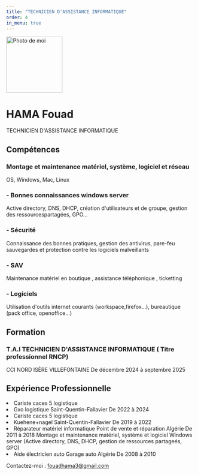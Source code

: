```yaml
---
title: "TECHNICIEN D'ASSISTANCE INFORMATIQUE"
order: 4
in_menu: true
---
```

<img src="photo.jpg" alt="Photo de moi" width="150">
        <h1>HAMA Fouad</h1>
        <p>TECHNICIEN D'ASSISTANCE INFORMATIQUE</p>
    <section id="experience">
        <h2>Compétences</h2>
                <h3>Montage et maintenance matériel, système, logiciel et réseau</h3>
                    <p>OS, Windows, Mac, Linux</p>
                    <h3>- Bonnes connaissances windows server</h3> 
                    <p>Active directory, DNS, DHCP, création d'utilisateurs et de groupe, gestion des ressourcespartagées, GPO...<p>  
                    <h3>- Sécurité</h3>
                    <p>Connaissance des bonnes pratiques, gestion des antivirus, pare-feu sauvegardes et protection
                        contre les logiciels malveillants</p>
                    <h3>- SAV</h3>
                    <p>Maintenance matériel en boutique , assistance téléphonique , ticketting</p> 
                    <h3> - Logiciels</h3>
                    <p>Utilisation d'outils internet courants (workspace,firefox...), bureautique (pack office,
                        openoffice...)</p>
    <section id="formation">
        <h2>Formation</h2>
                <h3>T.A.I TECHNICIEN D'ASSISTANCE INFORMATIQUE ( Titre professionnel RNCP)</h3>
                <p>CCI NORD ISÈRE VILLEFONTAINE De décembre 2024 à septembre 2025</p>
        <h2>Expérience Professionnelle</h2>
            <li>Cariste caces 5 logistique</li>
            <li>Gxo logistique Saint-Quentin-Fallavier De 2022 à 2024</li>
            <li>Cariste caces 5 logistique</li>
            <li>Kuehene+nagel Saint-Quentin-Fallavier De 2019 à 2022</li>
            <li>Réparateur matériel informatique
                Point de vente et réparation Algérie De 2011 à 2018
                Montage et maintenance matériel, système et logiciel
                Windows server (Active directory, DNS, DHCP, gestion de ressources partageés, GPO)</li>
                <li>Aide électricien auto
                    Garage auto Algérie De 2008 à 2010</li>
        <p>Contactez-moi : <a href="CV_2025-01-28_Fouad_HAMA-4.pdf ">fouadhama3@gmail.com</a></p> 